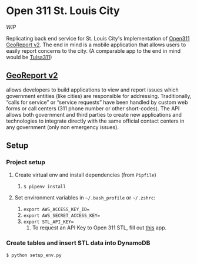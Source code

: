 # Open 311 St. Louis City
*WIP* 

Replicating back end service for St. Louis City's Implementation of [Open311 GeoReport v2](https://www.open311.org/). 
The end in mind is a mobile application that allows users to easily report concerns to the city. 
(A comparable app to the end in mind would be [Tulsa311](https://apps.apple.com/us/app/tulsa-311/id1453372535))

## [GeoReport v2](http://wiki.open311.org/GeoReport_v2/#apps--resources)
allows developers to build applications to view and report issues which 
government entities (like cities) are responsible for addressing. Traditionally, 
“calls for service” or “service requests” have been handled by custom web forms or 
call centers (311 phone number or other short-codes). The API allows both government 
and third parties to create new applications and technologies to integrate directly with 
the same official contact centers in any government (only non emergency issues). 


## Setup
### Project setup
1. Create virtual env and install dependencies (from `Pipfile`)
    1. `$ pipenv install`
    
1. Set environment variables in `~/.bash_profile` or `~/.zshrc`: 
    1. `export AWS_ACCESS_KEY_ID=`
    2. `export AWS_SECRET_ACCESS_KEY=`
    3. `export STL_API_KEY=`
        1. To request an API Key to Open 311 STL, fill out 
        [this](https://www.stlouis-mo.gov/government/departments/information-technology/web-development/city-api/sign-up.cfm) app.

### Create tables and insert STL data into DynamoDB
`$ python setup_env.py`
